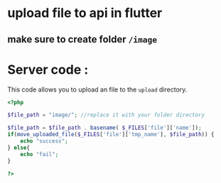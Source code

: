 # upload file to api in flutter
## make sure to create folder `/image` 


# Server code : 

This code allows you to upload an file to the `upload` directory.

```php
<?php

$file_path = "image/"; //replace it with your folder directory

$file_path = $file_path . basename( $_FILES['file']['name']);
if(move_uploaded_file($_FILES['file']['tmp_name'], $file_path)) {
    echo "success";
} else{
    echo "fail";
}

?>

